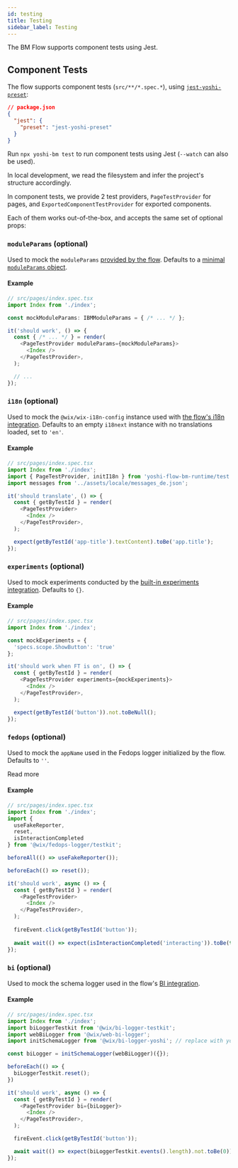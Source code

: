 ```yaml
---
id: testing
title: Testing
sidebar_label: Testing
---
```


The BM Flow supports component tests using Jest.

## Component Tests
The flow supports component tests (`src/**/*.spec.*`), using [`jest-yoshi-preset`](../jest-yoshi-preset.md):

```json
// package.json
{
  "jest": {
    "preset": "jest-yoshi-preset"
  }
}
```


Run `npx yoshi-bm test` to run component tests using Jest (`--watch` can also be used).

In local development, we read the filesystem and infer the project's structure accordingly.

In component tests, we provide 2 test providers, `PageTestProvider` for pages, and `ExportedComponentTestProvider` for exported components.

Each of them works out-of-the-box, and accepts the same set of optional props:

### `moduleParams` (optional)
Used to mock the `moduleParams` [provided by the flow](./runtime-api.md#moduleparams).
Defaults to a [minimal `moduleParams` object](https://github.com/wix-private/yoshi/blob/00fa01f76645364394487a9d2385eb096947e723/packages/yoshi-flow-bm-runtime/src/test/index.tsx#L32-L44).

#### Example
```typescript jsx
// src/pages/index.spec.tsx
import Index from './index'; 

const mockModuleParams: IBMModuleParams = { /* ... */ };

it('should work', () => {
  const { /* ... */ } = render(
    <PageTestProvider moduleParams={mockModuleParams}>
      <Index />
    </PageTestProvider>,
  );

  // ...
});
```

### `i18n` (optional)
Used to mock the `@wix/wix-i18n-config` instance used with [the flow's i18n integration](./runtime-api.md#i18n).
Defaults to an empty `i18next` instance with no translations loaded, set to `'en'`.

#### Example
```typescript jsx
// src/pages/index.spec.tsx
import Index from './index';
import { PageTestProvider, initI18n } from 'yoshi-flow-bm-runtime/test';
import messages from '../assets/locale/messages_de.json';

it('should translate', () => {
  const { getByTestId } = render(
    <PageTestProvider>
      <Index />
    </PageTestProvider>,
  );

  expect(getByTestId('app-title').textContent).toBe('app.title');
});
```

### `experiments` (optional)
Used to mock experiments conducted by the [built-in experiments integration](./runtime-api.md#experiments).
Defaults to `{}`.

#### Example
```typescript jsx
// src/pages/index.spec.tsx
import Index from './index';

const mockExperiments = { 
  'specs.scope.ShowButton': 'true'
};

it('should work when FT is on', () => {
  const { getByTestId } = render(
    <PageTestProvider experiments={mockExperiments}>
      <Index />
    </PageTestProvider>,
  );

  expect(getByTestId('button')).not.toBeNull();
});
```

### `fedops` (optional)
Used to mock the `appName` used in the Fedops logger initialized by the flow.
Defaults to `''`.

Read more 

#### Example
```typescript jsx
// src/pages/index.spec.tsx
import Index from './index';
import { 
  useFakeReporter, 
  reset, 
  isInteractionCompleted
} from '@wix/fedops-logger/testkit';

beforeAll(() => useFakeReporter());

beforeEach(() => reset());

it('should work', async () => {
  const { getByTestId } = render(
    <PageTestProvider>
      <Index />
    </PageTestProvider>,
  );
    
  fireEvent.click(getByTestId('button'));
  
  await wait(() => expect(isInteractionCompleted('interacting')).toBe(true));
});
```

### `bi` (optional)
Used to mock the schema logger used in the flow's [BI integration](./runtime-api.md#bi).

#### Example
```typescript jsx
// src/pages/index.spec.tsx
import Index from './index';
import biLoggerTestkit from '@wix/bi-logger-testkit';
import webBiLogger from '@wix/web-bi-logger';
import initSchemaLogger from '@wix/bi-logger-yoshi'; // replace with your own

const biLogger = initSchemaLogger(webBiLogger)({});

beforeEach(() => {
  biLoggerTestkit.reset();
})

it('should work', async () => {
  const { getByTestId } = render(
    <PageTestProvider bi={biLogger}>
      <Index />
    </PageTestProvider>,
  );

  fireEvent.click(getByTestId('button'));

  await wait(() => expect(biLoggerTestkit.events().length).not.toBe(0));
});
```

<!-- 
## Production E2Es
Coming Soon
-->
